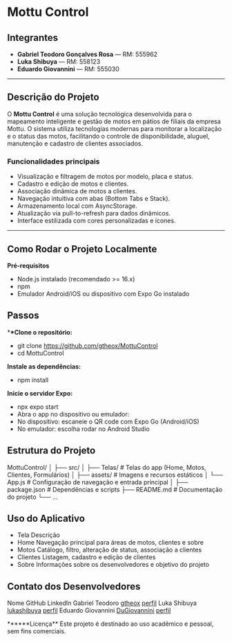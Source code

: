 # Mottu Control

## Integrantes

- **Gabriel Teodoro Gonçalves Rosa** — RM: 555962
- **Luka Shibuya** — RM: 558123
- **Eduardo Giovannini** — RM: 555030

---

## Descrição do Projeto

O **Mottu Control** é uma solução tecnológica desenvolvida para o mapeamento inteligente e gestão de motos em pátios de filiais da empresa Mottu. O sistema utiliza tecnologias modernas para monitorar a localização e o status das motos, facilitando o controle de disponibilidade, aluguel, manutenção e cadastro de clientes associados.

### Funcionalidades principais

- Visualização e filtragem de motos por modelo, placa e status.
- Cadastro e edição de motos e clientes.
- Associação dinâmica de motos a clientes.
- Navegação intuitiva com abas (Bottom Tabs e Stack).
- Armazenamento local com AsyncStorage.
- Atualização via pull-to-refresh para dados dinâmicos.
- Interface estilizada com cores personalizadas e ícones.

---

## Como Rodar o Projeto Localmente

**Pré-requisitos**

- Node.js instalado (recomendado >= 16.x)
- npm
- Emulador Android/iOS ou dispositivo com Expo Go instalado

## Passos

\***\*Clone o repositório:**

- git clone https://github.com/gtheox/MottuControl
- cd MottuControl

**Instale as dependências:**

- npm install

**Inicie o servidor Expo:**

- npx expo start
- Abra o app no dispositivo ou emulador:
- No dispositivo: escaneie o QR code com Expo Go (Android/iOS)
- No emulador: escolha rodar no Android Studio

## Estrutura do Projeto

MottuControl/
│
├── src/
│ ├── Telas/ # Telas do app (Home, Motos, Clientes, Formulários)
│ ├── assets/ # Imagens e recursos estáticos
│ └── App.js # Configuração de navegação e entrada principal
│
├── package.json # Dependências e scripts
├── README.md # Documentação do projeto
└── ...

## Uso do Aplicativo

- Tela Descrição
- Home Navegação principal para áreas de motos, clientes e sobre
- Motos Catálogo, filtro, alteração de status, associação a clientes
- Clientes Listagem, cadastro e edição de clientes
- Sobre Informações sobre os desenvolvedores e objetivo do projeto

## **Contato dos Desenvolvedores**

Nome GitHub LinkedIn
Gabriel Teodoro [gtheox](https://github.com/gtheox) [perfil](https://www.linkedin.com/in/gabriel-teodoro-gon%C3%A7alves-rosa-a26970236/)
Luka Shibuya [lukashibuya](https://github.com/lukashibuya) [perfil](https://www.linkedin.com/in/luka-shibuya-b62a322b3/)
Eduardo Giovannini [DuGiovannini](https://github.com/DuGiovannini) [perfil](https://www.linkedin.com/in/eduardo-giovannini-157216262/)

**\*\***Licença\*\*
Este projeto é destinado ao uso acadêmico e pessoal, sem fins comerciais.
